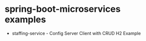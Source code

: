 # spring-boot-microservices examples
* staffing-service - Config Server Client with CRUD H2 Example
